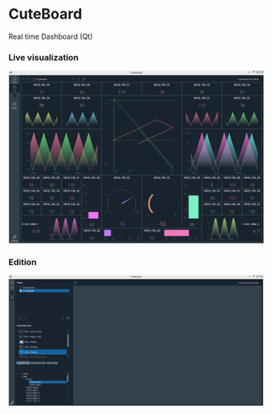 # CuteBoard
Real time Dashboard (Qt) 

### Live visualization
![Live](resources/gif/live3.gif) 

### Edition
![Design](resources/gif/edit2.gif) 
